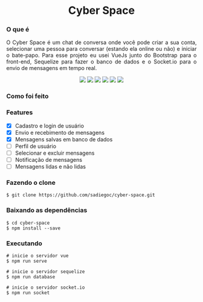 <h1 align="center">Cyber Space</h1>

### O que é
<p align="justify">
O Cyber Space é um chat de conversa onde você pode criar a sua conta, selecionar uma pessoa para conversar (estando ela online ou não) e iniciar o bate-papo. Para esse projeto eu usei VueJs junto do Bootstrap para o front-end, Sequelize para fazer o banco de dados e o Socket.io para o envio de mensagens em tempo real.
</p>

<p align="center">
  <img src="https://img.shields.io/badge/Vue%20js-35495E?style=for-the-badge&logo=vuedotjs&logoColor=4FC08D"/>
  <img src="https://img.shields.io/badge/Sequelize-52B0E7?style=for-the-badge&logo=Sequelize&logoColor=white"/>
  <img src="https://img.shields.io/badge/Socket.io-black?style=for-the-badge&logo=socket.io&badgeColor=010101"/>
  <img src="https://img.shields.io/badge/bootstrap-%238511e-badge?style=for-the-badge&logo=bootstrap&logoColor=white"/>
  <img src="https://img.shields.io/badge/mysql-4479A1.svg?style=for-the-badge&logo=mysql&logoColor=white"/>
  <img src="https://img.shields.io/badge/License-MIT-green?style=for-the-badge"/>
</p>

### Como foi feito

### Features
- [x] Cadastro e login de usuário
- [x] Envio e recebimento de mensagens
- [x] Mensagens salvas em banco de dados
- [ ] Perfil de usuário
- [ ] Selecionar e excluir mensagens
- [ ] Notificação de mensagens
- [ ] Mensagens lidas e não lidas

### Fazendo o clone
```
$ git clone https://github.com/sadiegoc/cyber-space.git
```

### Baixando as dependências
```
$ cd cyber-space
$ npm install --save
```

### Executando
```
# inicie o servidor vue
$ npm run serve

# inicie o servidor sequelize
$ npm run database

# inicie o servidor socket.io
$ npm run socket
```
